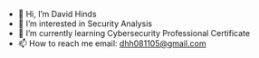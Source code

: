 - 👋 Hi, I’m David Hinds
- 👀 I’m interested in Security Analysis
- 🌱 I’m currently learning Cybersecurity Professional Certificate
- 📫 How to reach me email: dhh081105@gmail.com

<!---
dhh081105/dhh081105 is a ✨ special ✨ repository because its `README.md` (this file) appears on your GitHub profile.
You can click the Preview link to take a look at your changes.
--->
